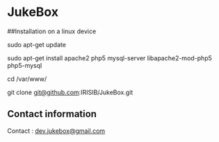 # JukeBox

##Installation on a linux device

sudo apt-get update

sudo apt-get install apache2 php5 mysql-server libapache2-mod-php5 php5-mysql

cd /var/www/

git clone git@github.com:IRISIB/JukeBox.git

## Contact information

Contact : dev.jukebox@gmail.com
